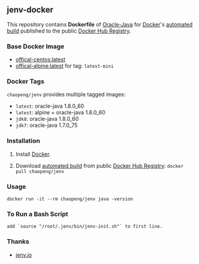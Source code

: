 ## jenv-docker

This repository contains **Dockerfile** of [Oracle-Java](https://www.java.com/) for [Docker](https://www.docker.com/)'s [automated build](https://registry.hub.docker.com/u/dockerfile/java/) published to the public [Docker Hub Registry](https://registry.hub.docker.com/).


### Base Docker Image

* [offical-centos:latest](https://registry.hub.docker.com/_/centos/)
* [offical-alpine:latest](https://hub.docker.com/_/alpine/) for tag: `latest-mini`

### Docker Tags

`chaopeng/jenv` provides multiple tagged images:

* `latest`: oracle-java 1.8.0_60
* `latest`: alpine + oracle-java 1.8.0_60
* `jdk8`: oracle-java 1.8.0_60
* `jdk7`: oracle-java 1.7.0_75

### Installation

1. Install [Docker](https://www.docker.com/).

2. Download [automated build](https://registry.hub.docker.com/u/chaopeng/chaopeng/jenv/) from public [Docker Hub Registry](https://registry.hub.docker.com/): `docker pull chaopeng/jenv`



### Usage

    docker run -it --rm chaopeng/jenv java -version
    
### To Run a Bash Script

    add `source "/root/.jenv/bin/jenv-init.sh"` to first line.
    
### Thanks

* [jenv.io](http://jenv.io/)

